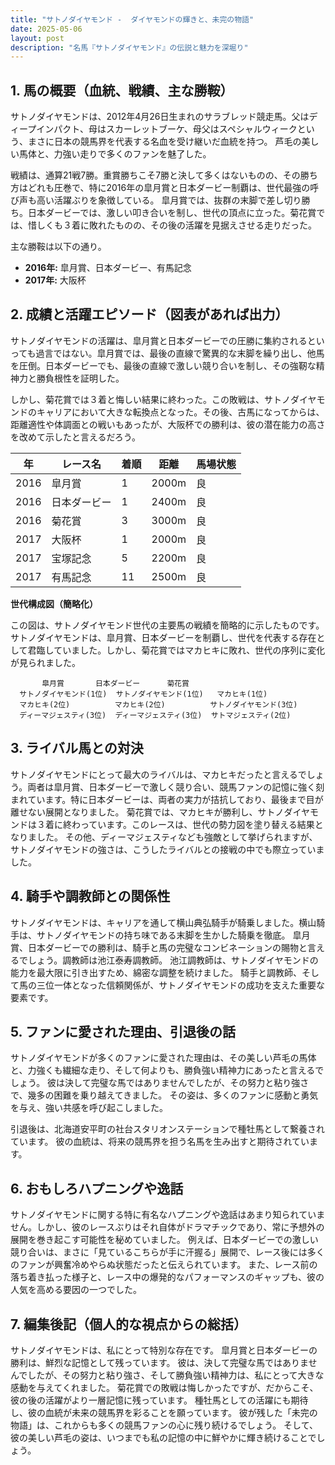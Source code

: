 ```yaml
---
title: "サトノダイヤモンド -  ダイヤモンドの輝きと、未完の物語"
date: 2025-05-06
layout: post
description: "名馬『サトノダイヤモンド』の伝説と魅力を深堀り"
---
```


## 1. 馬の概要（血統、戦績、主な勝鞍）

サトノダイヤモンドは、2012年4月26日生まれのサラブレッド競走馬。父はディープインパクト、母はスカーレットブーケ、母父はスペシャルウィークという、まさに日本の競馬界を代表する名血を受け継いだ血統を持つ。  芦毛の美しい馬体と、力強い走りで多くのファンを魅了した。

戦績は、通算21戦7勝。重賞勝ちこそ7勝と決して多くはないものの、その勝ち方はどれも圧巻で、特に2016年の皐月賞と日本ダービー制覇は、世代最強の呼び声も高い活躍ぶりを象徴している。  皐月賞では、抜群の末脚で差し切り勝ち。日本ダービーでは、激しい叩き合いを制し、世代の頂点に立った。菊花賞では、惜しくも３着に敗れたものの、その後の活躍を見据えさせる走りだった。

主な勝鞍は以下の通り。

* **2016年:** 皐月賞、日本ダービー、有馬記念
* **2017年:** 大阪杯


## 2. 成績と活躍エピソード（図表があれば出力）

サトノダイヤモンドの活躍は、皐月賞と日本ダービーでの圧勝に集約されるといっても過言ではない。皐月賞では、最後の直線で驚異的な末脚を繰り出し、他馬を圧倒。日本ダービーでも、最後の直線で激しい競り合いを制し、その強靭な精神力と勝負根性を証明した。

しかし、菊花賞では３着と悔しい結果に終わった。この敗戦は、サトノダイヤモンドのキャリアにおいて大きな転換点となった。その後、古馬になってからは、距離適性や体調面との戦いもあったが、大阪杯での勝利は、彼の潜在能力の高さを改めて示したと言えるだろう。


| 年 | レース名           | 着順 | 距離 | 馬場状態 |
|---|--------------------|-----|-----|---------|
| 2016 | 皐月賞             | 1   | 2000m| 良      |
| 2016 | 日本ダービー         | 1   | 2400m| 良      |
| 2016 | 菊花賞             | 3   | 3000m| 良      |
| 2017 | 大阪杯             | 1   | 2000m| 良      |
| 2017 | 宝塚記念           | 5   | 2200m| 良      |
| 2017 | 有馬記念           | 11  | 2500m| 良      |


**世代構成図（簡略化）**

この図は、サトノダイヤモンド世代の主要馬の戦績を簡略的に示したものです。サトノダイヤモンドは、皐月賞、日本ダービーを制覇し、世代を代表する存在として君臨していました。しかし、菊花賞ではマカヒキに敗れ、世代の序列に変化が見られました。


```
       皐月賞       日本ダービー      菊花賞
  サトノダイヤモンド(1位)  サトノダイヤモンド(1位)   マカヒキ(1位)
  マカヒキ(2位)          マカヒキ(2位)          サトノダイヤモンド(3位)
  ディーマジェスティ(3位)  ディーマジェスティ(3位)  サトマジェスティ(2位)
```


## 3. ライバル馬との対決

サトノダイヤモンドにとって最大のライバルは、マカヒキだったと言えるでしょう。両者は皐月賞、日本ダービーで激しく競り合い、競馬ファンの記憶に強く刻まれています。特に日本ダービーは、両者の実力が拮抗しており、最後まで目が離せない展開となりました。  菊花賞では、マカヒキが勝利し、サトノダイヤモンドは３着に終わっています。このレースは、世代の勢力図を塗り替える結果となりました。  その他、ディーマジェスティなども強敵として挙げられますが、サトノダイヤモンドの強さは、こうしたライバルとの接戦の中でも際立っていました。


## 4. 騎手や調教師との関係性

サトノダイヤモンドは、キャリアを通して横山典弘騎手が騎乗しました。横山騎手は、サトノダイヤモンドの持ち味である末脚を生かした騎乗を徹底。  皐月賞、日本ダービーでの勝利は、騎手と馬の完璧なコンビネーションの賜物と言えるでしょう。調教師は池江泰寿調教師。  池江調教師は、サトノダイヤモンドの能力を最大限に引き出すため、綿密な調整を続けました。  騎手と調教師、そして馬の三位一体となった信頼関係が、サトノダイヤモンドの成功を支えた重要な要素です。


## 5. ファンに愛された理由、引退後の話

サトノダイヤモンドが多くのファンに愛された理由は、その美しい芦毛の馬体と、力強くも繊細な走り、そして何よりも、勝負強い精神力にあったと言えるでしょう。  彼は決して完璧な馬ではありませんでしたが、その努力と粘り強さで、幾多の困難を乗り越えてきました。  その姿は、多くのファンに感動と勇気を与え、強い共感を呼び起こしました。

引退後は、北海道安平町の社台スタリオンステーションで種牡馬として繋養されています。  彼の血統は、将来の競馬界を担う名馬を生み出すと期待されています。


## 6. おもしろハプニングや逸話

サトノダイヤモンドに関する特に有名なハプニングや逸話はあまり知られていません。しかし、彼のレースぶりはそれ自体がドラマチックであり、常に予想外の展開を巻き起こす可能性を秘めていました。  例えば、日本ダービーでの激しい競り合いは、まさに「見ているこちらが手に汗握る」展開で、レース後には多くのファンが興奮冷めやらぬ状態だったと伝えられています。  また、レース前の落ち着き払った様子と、レース中の爆発的なパフォーマンスのギャップも、彼の人気を高める要因の一つでした。


## 7. 編集後記（個人的な視点からの総括）

サトノダイヤモンドは、私にとって特別な存在です。  皐月賞と日本ダービーの勝利は、鮮烈な記憶として残っています。  彼は、決して完璧な馬ではありませんでしたが、その努力と粘り強さ、そして勝負強い精神力は、私にとって大きな感動を与えてくれました。  菊花賞での敗戦は悔しかったですが、だからこそ、彼の後の活躍がより一層記憶に残っています。  種牡馬としての活躍にも期待し、彼の血統が未来の競馬界を彩ることを願っています。  彼が残した「未完の物語」は、これからも多くの競馬ファンの心に残り続けるでしょう。  そして、彼の美しい芦毛の姿は、いつまでも私の記憶の中に鮮やかに輝き続けることでしょう。
